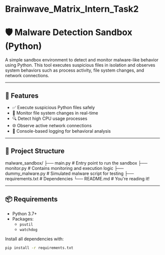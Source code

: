 # Brainwave_Matrix_Intern_Task2
# 🛡️ Malware Detection Sandbox (Python)

A simple sandbox environment to detect and monitor malware-like behavior using Python. This tool executes suspicious files in isolation and observes system behaviors such as process activity, file system changes, and network connections.

---

## 🚀 Features

- ✅ Execute suspicious Python files safely
- 📁 Monitor file system changes in real-time
- 🔍 Detect high CPU usage processes
- 🌐 Observe active network connections
- 📄 Console-based logging for behavioral analysis

---

## 📂 Project Structure
malware_sandbox/
├── main.py # Entry point to run the sandbox
├── monitor.py # Contains monitoring and execution logic
├── dummy_malware.py # Simulated malware script for testing
├── requirements.txt # Dependencies
└── README.md # You're reading it!

---

## 📦 Requirements

- Python 3.7+
- Packages:
  - `psutil`
  - `watchdog`

Install all dependencies with:

```bash
pip install -r requirements.txt

